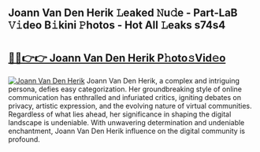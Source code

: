 ## Joann Van Den Herik 𝙻eaked 𝙽u𝚍e - Part-LaB 𝚅𝚒deo B𝚒kini 𝙿hotos - Hot All 𝙻eaks s74s4

# <h2><a href="http://ld2x7kz.urlbe.top/?page=Joann+Van+Den+Herik">🔗🔗👉👉 Joann Van Den Herik P𝚑oto𝚜Vid𝚎o</a></h2>

[![Joann Van Den Herik](https://i.imgur.com/eBuTRDB.gif)](http://ld2x7kz.urlbe.top/?page=Joann+Van+Den+Herik)
Joann Van Den Herik, a complex and intriguing persona, defies easy categorization. Her groundbreaking style of online communication has enthralled and infuriated critics, igniting debates on privacy, artistic expression, and the evolving nature of virtual communities. Regardless of what lies ahead, her significance in shaping the digital landscape is undeniable. With unwavering determination and undeniable enchantment, Joann Van Den Herik influence on the digital community is profound.
